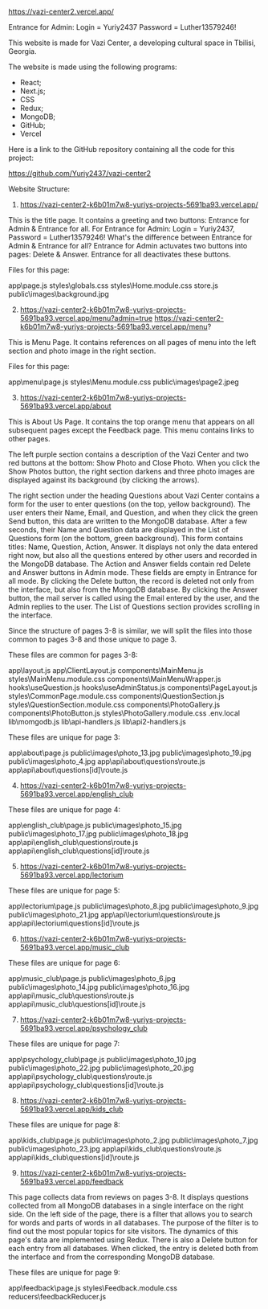 https://vazi-center2.vercel.app/

Entrance for Admin: Login = Yuriy2437 Password = Luther13579246!

This website is made for Vazi Center, a developing cultural space in Tbilisi, Georgia.

The website is made using the following programs:

- React;
- Next.js;
- CSS
- Redux;
- MongoDB;
- GitHub;
- Vercel

Here is a link to the GitHub repository containing all the code for this project:

https://github.com/Yuriy2437/vazi-center2

Website Structure:

1. https://vazi-center2-k6b01m7w8-yuriys-projects-5691ba93.vercel.app/

This is the title page. It contains a greeting and two buttons: Entrance for Admin & Entrance for all.
For Entrance for Admin: Login = Yuriy2437, Password = Luther13579246!
What's the difference between Entrance for Admin & Entrance for all?
Entrance for Admin actuvates two buttons into pages: Delete & Answer.
Entrance for all deactivates these buttons.

Files for this page:

app\page.js
styles\globals.css
styles\Home.module.css
store.js
public\images\background.jpg

2. https://vazi-center2-k6b01m7w8-yuriys-projects-5691ba93.vercel.app/menu?admin=true
   https://vazi-center2-k6b01m7w8-yuriys-projects-5691ba93.vercel.app/menu?

This is Menu Page. It contains references on all pages of menu into the left section and photo image in the right section.

Files for this page:

app\menu\page.js
styles\Menu.module.css
public\images\page2.jpeg

3. https://vazi-center2-k6b01m7w8-yuriys-projects-5691ba93.vercel.app/about

This is About Us Page. It contains the top orange menu that appears on all subsequent pages except the Feedback page. This menu contains links to other pages.

The left purple section contains a description of the Vazi Center and two red buttons at the bottom: Show Photo and Close Photo. When you click the Show Photos button, the right section darkens and three photo images are displayed against its background (by clicking the arrows).

The right section under the heading Questions about Vazi Center contains a form for the user to enter questions (on the top, yellow background). The user enters their Name, Email, and Question, and when they click the green Send button, this data are written to the MongoDB database. After a few seconds, their Name and Question data are displayed in the List of Questions form (on the bottom, green background). This form contains titles: Name, Question, Action, Answer. It displays not only the data entered right now, but also all the questions entered by other users and recorded in the MongoDB database. The Action and Answer fields contain red Delete and Answer buttons in Admin mode. These fields are empty in Entrance for all mode. By clicking the Delete button, the record is deleted not only from the interface, but also from the MongoDB database. By clicking the Answer button, the mail server is called using the Email entered by the user, and the Admin replies to the user. The List of Questions section provides scrolling in the interface.

Since the structure of pages 3-8 is similar, we will split the files into those common to pages 3-8 and those unique to page 3.

These files are common for pages 3-8:

app\layout.js
app\ClientLayout.js
components\MainMenu.js
styles\MainMenu.module.css
components\MainMenuWrapper.js
hooks\useQuestion.js
hooks\useAdminStatus.js
components\PageLayout.js
styles\CommonPage.module.css
components\QuestionSection.js
styles\QuestionSection.module.css
components\PhotoGallery.js
components\PhotoButton.js
styles\PhotoGallery.module.css
.env.local
lib\momgodb.js
lib\api-handlers.js
lib\api2-handlers.js

These files are unique for page 3:

app\about\page.js
public\images\photo_13.jpg
public\images\photo_19.jpg
public\images\photo_4.jpg
app\api\about\questions\route.js
app\api\about\questions\[id]\route.js

4. https://vazi-center2-k6b01m7w8-yuriys-projects-5691ba93.vercel.app/english_club

These files are unique for page 4:

app\english_club\page.js
public\images\photo_15.jpg
public\images\photo_17.jpg
public\images\photo_18.jpg
app\api\english_club\questions\route.js
app\api\english_club\questions\[id]\route.js

5. https://vazi-center2-k6b01m7w8-yuriys-projects-5691ba93.vercel.app/lectorium

These files are unique for page 5:

app\lectorium\page.js
public\images\photo_8.jpg
public\images\photo_9.jpg
public\images\photo_21.jpg
app\api\lectorium\questions\route.js
app\api\lectorium\questions\[id]\route.js

6. https://vazi-center2-k6b01m7w8-yuriys-projects-5691ba93.vercel.app/music_club

These files are unique for page 6:

app\music_club\page.js
public\images\photo_6.jpg
public\images\photo_14.jpg
public\images\photo_16.jpg
app\api\music_club\questions\route.js
app\api\music_club\questions\[id]\route.js

7. https://vazi-center2-k6b01m7w8-yuriys-projects-5691ba93.vercel.app/psychology_club

These files are unique for page 7:

app\psychology_club\page.js
public\images\photo_10.jpg
public\images\photo_22.jpg
public\images\photo_20.jpg
app\api\psychology_club\questions\route.js
app\api\psychology_club\questions\[id]\route.js

8. https://vazi-center2-k6b01m7w8-yuriys-projects-5691ba93.vercel.app/kids_club

These files are unique for page 8:

app\kids_club\page.js
public\images\photo_2.jpg
public\images\photo_7.jpg
public\images\photo_23.jpg
app\api\kids_club\questions\route.js
app\api\kids_club\questions\[id]\route.js

9. https://vazi-center2-k6b01m7w8-yuriys-projects-5691ba93.vercel.app/feedback

This page collects data from reviews on pages 3-8. It displays questions collected from all MongoDB databases in a single interface on the right side. On the left side of the page, there is a filter that allows you to search for words and parts of words in all databases. The purpose of the filter is to find out the most popular topics for site visitors. The dynamics of this page's data are implemented using Redux. There is also a Delete button for each entry from all databases. When clicked, the entry is deleted both from the interface and from the corresponding MongoDB database.

These files are unique for page 9:

app\feedback\page.js
styles\Feedback.module.css
reducers\feedbackReducer.js
